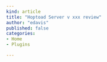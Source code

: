 ```yaml
---
kind: article
title: "Hoptoad Server v xxx review"
author: "edavis"
published: false
categories:
- Home
- Plugins

---
```


 

